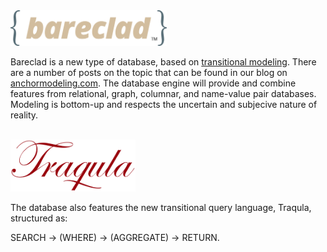 <img src="https://raw.githubusercontent.com/Roenbaeck/bareclad/master/bareclad.svg" width="250">

Bareclad is a new type of database, based on [transitional modeling](https://www.researchgate.net/publication/329352497_Modeling_Conflicting_Unreliable_and_Varying_Information "Transitional Modeling Paper"). 
There are a number of posts on the topic that can be found in our blog on [anchormodeling.com](http://www.anchormodeling.com/tag/transitional/). 
The database engine will provide and combine features from relational, graph, columnar, and name-value pair databases. 
Modeling is bottom-up and respects the uncertain and subjecive nature of reality.

<br/>

<img src="https://raw.githubusercontent.com/Roenbaeck/bareclad/master/Traqula.svg" width="200">

The database also features the new transitional query language, Traqula, structured as:

SEARCH -> (WHERE) -> (AGGREGATE) -> RETURN.


